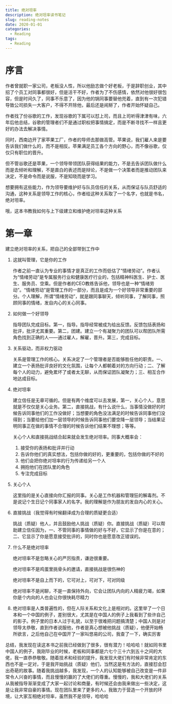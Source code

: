 ```yaml
---
title: 绝对坦率
description: 绝对坦率读书笔记
slug: reading-notes
date: 2020-01-01
categories:
  - Reading
tags:
  - Reading
---
```


# 序言

作者曾就职一家公司，老板没人性，所以他励志做个好老板，于是辞职创业，其中招了个员工对同事都很好，但是活干不好，作者为了不伤感情，依然对他很好很包容，但是时间久了，同事不乐意了，因为他的锅同事要替他兜着，直到有一次犯错导致公司损失一大客户，不得不开除他，最后还是闹掰了，作者开始怀疑自己。

作者找了份谷歌的工作，发现谷歌的下属可以怼上司，而且上司听得津津有味，六年后他总结，谷歌的管理者们不是通过职权把事情搞定，而是不断寻找不一样且更好的办法去解决事情。

同时，西南边开了家苹果工厂，作者的导师去那做高管。苹果说，我们雇人来是要告诉我们做什么的，而不是相反。苹果满足员工各个方向的野心，而不像谷歌，仅仅只有职位的晋升。

但不管谷歌还是苹果，一个领导带领团队获得结果的能力，不是去告诉团队做什么而是去倾听和理解，不是直白的表述而是辩论，不是做一个决策者而是推动团队来决定，不是命令而是说服，不是知晓而是学习。

想要拥有这些能力，作为领导要维护好与队员信任的关系，从而保证与队员舒适的沟通，这种关系是领导工作的核心，作者给这种关系取了一个名字，也就是书名，绝对坦率。

哦，这本书教我如何与上下级建立和维护绝对坦率这种关系

  

# 第一章

建立绝对坦率的关系，把自己的全部带到工作中

1. 这就叫管理，它是你的工作
    
    作者之前一直认为专业的事情才是真正的工作而低估了“情绪劳动”。作者认为“情绪劳动”是专属服务行业和健康医疗行业的，包括精神科医生、护士、医生、服务员、空乘。但是作者的CEO教练告诉他，领导也是一种“情绪劳动”。“情绪劳动”是管理工作的一部分，而且是成为一个好领导非常重要的部分。个人理解，所谓“情绪劳动”，就是跟同事聊天，倾听同事，了解同事，照顾同事的情绪，发自内心的关心同事。
    
2. 如何做一个好领导
    
    指导团队完成目标。第一，指导。指导经常被成为给出反馈。反馈包括表扬和批评，批评尤其重要。第二，团建。建立一个有凝聚力的团队可以帮团队所需角色找到正确的人——通过雇人，解雇，晋升。第三，完成目标。
    
3. 关系驱动，而非权力驱动
    
    关系是管理工作的核心。关系决定了一个管理者是否能够胜任他的职责。一、建立一个表扬批评良好的文化氛围，让每个人都朝着对的方向行动；二、了解每个人的动力，避免累坏了或者太无聊，从而保证团队凝聚力；三、相互合作地达成目标。
    
4. 绝对坦率
    
    建立信任是无章可循的。但是有两个维度可以去发展，第一，关心个人，意思就是不仅仅是关心业务。第二，直接挑战，有什么说什么，当事情没做好的时候告诉同事他们的工作没做好；当想要的角色没法满足的时候告诉同事他们没得到；当要给他们加一层领导的时候告诉同事他们要空降一层领导；当结果证明同事正在做的事情不合理的时候告诉他们结果不理想；等等。
    
    关心个人和直接挑战结合起来就会发生绝对坦率。同事大概率会：
    
    1. 接受你的表扬和批评并行动
    2. 告诉你他们的真实想法，包括你做的好的，更重要的，包括你做的不好的
    3. 他们会把你绝对坦率的行为传递给另一个人
    4. 拥抱他们在团队里的角色
    5. 专注完成目标
5. 关心个人
    
    这里指的是关心直接向你汇报的同事。关心是工作机器和管理狂的解毒剂。不是说记个生日记个同事家人的名字。我的理解是作为朋友的发自内心的关心。
    
6. 直接挑战（我觉得有时候翻译成为合理的质疑更合适）
    
    挑战（质疑）他人，并且鼓励他人挑战（质疑）你。直接挑战（质疑）可以帮助建立信任因为，一、不管同事的事情做的好与不好，它显示了你是在意的；二、它显示了你是愿意接受批评的，同时你也是愿意改正错误的。
    
7. 什么不是绝对坦率
    
    绝对坦率不是忽略关心的严厉指责，谦逊很重要。
    
    绝对坦率不是鸡蛋里挑骨头的邀请，直接挑战是很伤神的
    
    绝对坦率不是自上而下的，它可对上，可对下，可对同级
    
    绝对坦率不是闲聊，不是一直保持外向，它会让团队内向的人精疲力竭，如果你是个内向的人也会让你很快耗尽精力
    
8. 绝对坦率是人类普遍性的，但在人际关系和文化上是相对的。这里举了一个日本和一个中国的例子，差别很大，尤其是在中国人的例子上我看到了些许自己的影子。例子里的日本人过于礼貌，以至于很难把问题搞清楚；中国人则是对领导太恭敬，直到作者说服他，作者是真心想被他挑战（质疑），他便开始畅所欲言，之后他自己在中国开了一家叫悠易的公司，我查了一下，确实厉害

  

总结，我发现在读这本书之前我已经做到了很多，很有潜力！哈哈哈！就如同书里中国人的例子，我刚毕业的时候，老板和同事都是六七个三十六到五十之间的大佬，我一直恭恭敬敬。随着技术和经验的提升，我发现大佬们有时候非常肯定的东西也不是一定对，于是我开始挑战（质疑）他们，当然这是有方法的，直接怼会怼出奇葩的故事。随着我挑战越多，我发现，一个人的认知能够被自己改变是一件非常令人兴奋的事情，而且慢慢的赢的了大佬们的尊重。慢慢的，我和大佬们的关系从我被指导渐渐变成了大家一起讨论和商量，有时候还会由我来做出一些决定，这是让我非常自豪的事情。现在团队里来了更多的人，我致力于营造一个开放的环境，让大家互相绝对坦率，虽然我不是领导，哈哈哈